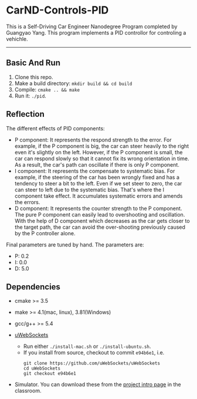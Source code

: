 # CarND-Controls-PID

This is a Self-Driving Car Engineer Nanodegree Program completed by Guangyao Yang. This program implements a PID controllor for controling a vehichle.


---


## Basic And Run

1. Clone this repo.
2. Make a build directory: `mkdir build && cd build`
3. Compile: `cmake .. && make`
4. Run it: `./pid`. 

## Reflection

The different effects of PID components:

- P component: It represents the respond strength to the error. For example, if the P component is big, the car can steer heavily to the right even it's slightly on the left. However, if the P component is small, the car can respond slowly so that it cannot fix its wrong orientation in time. As a result, the car's path can oscillate if there is only P component.
- I component: It represents the compensate to systematic bias. For example, if the steering of the car has been wrongly fixed and has a tendency to steer a bit to the left. Even if we set steer to zero, the car can steer to left due to the systematic bias. That's where the I component take effect. It accumulates systematic errors and amends the errors.
- D component: It represents the counter strength to the P component. The pure P component can easily lead to overshooting and oscillation. With the help of D component which decreases as the car gets closer to the target path, the car can avoid the over-shooting previously caused by the P controller alone.

Final parameters are tuned by hand. The parameters are:

- P: 0.2
- I: 0.0
- D: 5.0



## Dependencies

* cmake >= 3.5

* make >= 4.1(mac, linux), 3.81(Windows)

* gcc/g++ >= 5.4

* [uWebSockets](https://github.com/uWebSockets/uWebSockets)
  * Run either `./install-mac.sh` or `./install-ubuntu.sh`.
  * If you install from source, checkout to commit `e94b6e1`, i.e.
    ```
    git clone https://github.com/uWebSockets/uWebSockets 
    cd uWebSockets
    git checkout e94b6e1
    ```

* Simulator. You can download these from the [project intro page](https://github.com/udacity/self-driving-car-sim/releases) in the classroom.


